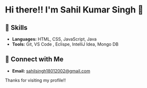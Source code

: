 # Hi there!! I'm Sahil Kumar Singh 👋

## 🌱 Skills  
    
- **Languages:**  HTML, CSS, JavaScript, Java    
- **Tools:** Git, VS Code , Eclispe, IntelliJ Idea, Mongo DB    
 
## 🔗 Connect with Me

- **Email:** sahilsingh18012002@gmail.com
 
Thanks for visiting my profile!! 
  
